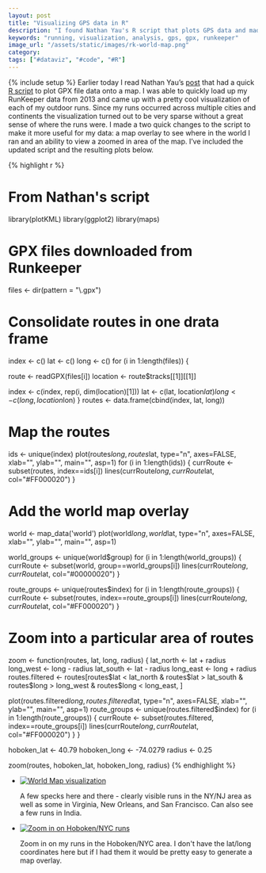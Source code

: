 ```yaml
---
layout: post
title: "Visualizing GPS data in R"
description: "I found Nathan Yau's R script that plots GPS data and made a few changes to it to add a map overlay and the ability to focus in on a particular area."
keywords: "running, visualization, analysis, gps, gpx, runkeeper"
image_url: "/assets/static/images/rk-world-map.png"
category:
tags: ["#dataviz", "#code", "#R"]
---
```

{% include setup %}
Earlier today I read Nathan Yau’s <a href="http://flowingdata.com/2014/02/05/where-people-run/" target="_blank">post</a> that had a quick <a href="http://projects.flowingdata.com/tut/map-routes.R" target="_blank">R script</a> to plot GPX file data onto a map. I was able to quickly load up my RunKeeper data from 2013 and came up with a pretty cool visualization of each of my outdoor runs. Since my runs occurred across multiple cities and continents the visualization turned out to be very sparse without a great sense of where the runs were. I made a two quick changes to the script to make it more useful for my data: a map overlay to see where in the world I ran and an ability to view a zoomed in area of the map. I’ve included the updated script and the resulting plots below.

{% highlight r %}
# From Nathan's script
library(plotKML)
library(ggplot2)
library(maps)

# GPX files downloaded from Runkeeper
files <- dir(pattern = "\\.gpx")

# Consolidate routes in one drata frame
index <- c()
lat <- c()
long <- c()
for (i in 1:length(files)) {

  route <- readGPX(files[i])
  location <- route$tracks[[1]][[1]]

  index <- c(index, rep(i, dim(location)[1]))
  lat <- c(lat, location$lat)
  long <- c(long, location$lon)
}
routes <- data.frame(cbind(index, lat, long))

# Map the routes
ids <- unique(index)
plot(routes$long, routes$lat, type="n", axes=FALSE, xlab="", ylab="", main="", asp=1)
for (i in 1:length(ids)) {
  currRoute <- subset(routes, index==ids[i])
  lines(currRoute$long, currRoute$lat, col="#FF000020")
}

# Add the world map overlay
world <- map_data('world')
plot(world$long, world$lat, type="n", axes=FALSE, xlab="", ylab="", main="", asp=1)

world_groups <- unique(world$group)
for (i in 1:length(world_groups)) {
  currRoute <- subset(world, group==world_groups[i])
  lines(currRoute$long, currRoute$lat, col="#00000020")
}

route_groups <- unique(routes$index)
for (i in 1:length(route_groups)) {
  currRoute <- subset(routes, index==route_groups[i])
  lines(currRoute$long, currRoute$lat, col="#FF000020")
}

# Zoom into a particular area of routes
zoom <- function(routes, lat, long, radius) {
  lat_north <- lat + radius
  long_west <- long - radius
  lat_south <- lat - radius
  long_east <- long + radius
  routes.filtered <- routes[routes$lat < lat_north & routes$lat > lat_south & routes$long > long_west & routes$long < long_east, ]

  plot(routes.filtered$long, routes.filtered$lat, type="n", axes=FALSE, xlab="", ylab="", main="", asp=1)
  route_groups <- unique(routes.filtered$index)
  for (i in 1:length(route_groups)) {
    currRoute <- subset(routes.filtered, index==route_groups[i])
    lines(currRoute$long, currRoute$lat, col="#FF000020")
  }
}

hoboken_lat <- 40.79
hoboken_long <- -74.0279
radius <- 0.25

zoom(routes, hoboken_lat, hoboken_long, radius)
{% endhighlight %}

<ul class="thumbnails">
  <li>
    <div class="thumbnail">
      <a href="{{ IMG_PATH }}rk-world-map.png">
        <img src="{{ IMG_PATH }}rk-world-map.png" alt="World Map visualization">
      </a>
      <p>
        A few specks here and there - clearly visible runs in the NY/NJ area as well as some in Virginia, New Orleans, and San Francisco. Can also see a few runs in India.
      </p>
    </div>
  </li>

  <li>
    <div class="thumbnail">
      <a href="{{ IMG_PATH }}rk-hoboken-nyc.png">
        <img src="{{ IMG_PATH }}rk-hoboken-nyc.png" alt="Zoom in on Hoboken/NYC runs">
      </a>
      <p>
        Zoom in on my runs in the Hoboken/NYC area. I don't have the lat/long coordinates here but if I had them it would be pretty easy to generate a map overlay.
      </p>
    </div>
  </li>
</ul>


